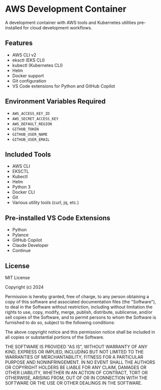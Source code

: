 # AWS Development Container

A development container with AWS tools and Kubernetes utilities pre-installed for cloud development workflows.

## Features

- AWS CLI v2
- eksctl (EKS CLI)
- kubectl (Kubernetes CLI)
- Helm
- Docker support
- Git configuration
- VS Code extensions for Python and GitHub Copilot

## Environment Variables Required

- `AWS_ACCESS_KEY_ID`
- `AWS_SECRET_ACCESS_KEY`
- `AWS_DEFAULT_REGION`
- `GITHUB_TOKEN`
- `GITHUB_USER_NAME`
- `GITHUB_USER_EMAIL`

## Included Tools

- AWS CLI
- EKSCTL
- Kubectl
- Helm
- Python 3
- Docker CLI
- Git
- Various utility tools (curl, jq, etc.)

## Pre-installed VS Code Extensions

- Python
- Pylance
- GitHub Copilot
- Claude Developer
- Continue

## License

MIT License

Copyright (c) 2024

Permission is hereby granted, free of charge, to any person obtaining a copy
of this software and associated documentation files (the "Software"), to deal
in the Software without restriction, including without limitation the rights
to use, copy, modify, merge, publish, distribute, sublicense, and/or sell
copies of the Software, and to permit persons to whom the Software is
furnished to do so, subject to the following conditions:

The above copyright notice and this permission notice shall be included in all
copies or substantial portions of the Software.

THE SOFTWARE IS PROVIDED "AS IS", WITHOUT WARRANTY OF ANY KIND, EXPRESS OR
IMPLIED, INCLUDING BUT NOT LIMITED TO THE WARRANTIES OF MERCHANTABILITY,
FITNESS FOR A PARTICULAR PURPOSE AND NONINFRINGEMENT. IN NO EVENT SHALL THE
AUTHORS OR COPYRIGHT HOLDERS BE LIABLE FOR ANY CLAIM, DAMAGES OR OTHER
LIABILITY, WHETHER IN AN ACTION OF CONTRACT, TORT OR OTHERWISE, ARISING FROM,
OUT OF OR IN CONNECTION WITH THE SOFTWARE OR THE USE OR OTHER DEALINGS IN THE
SOFTWARE.